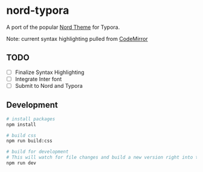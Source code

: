 # nord-typora

A port of the popular [Nord Theme](https://github.com/arcticicestudio/nord) for Typora.

Note: current syntax highlighting pulled from [CodeMirror](https://github.com/codemirror/CodeMirror/blob/master/theme/nord.css)

## TODO
- [ ] Finalize Syntax Highlighting
- [ ] Integrate Inter font
- [ ] Submit to Nord and Typora

## Development
```sh
# install packages
npm install 

# build css
npm run build:css

# build for development
# This will watch for file changes and build a new version right into typora-theme-toolkit
npm run dev
```
